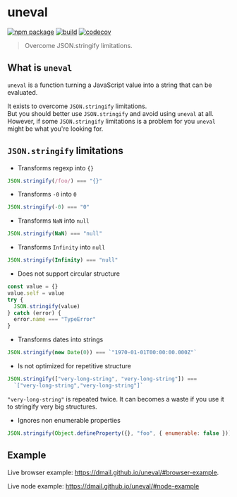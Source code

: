 # uneval

[![npm package](https://img.shields.io/npm/v/@dmail/uneval.svg)](https://www.npmjs.com/package/@dmail/uneval)
[![build](https://travis-ci.com/dmail/uneval.svg?branch=master)](http://travis-ci.com/dmail/uneval)
[![codecov](https://codecov.io/gh/dmail/uneval/branch/master/graph/badge.svg)](https://codecov.io/gh/dmail/uneval)

> Overcome JSON.stringify limitations.

## What is `uneval`

`uneval` is a function turning a JavaScript value into a string that can be evaluated.<br />

It exists to overcome `JSON.stringify` limitations.<br />
But you should better use `JSON.stringify` and avoid using `uneval` at all.<br />
However, if some `JSON.stringify` limitations is a problem for you `uneval` might be what you're looking for.<br />

## `JSON.stringify` limitations

- Transforms regexp into `{}`

```js
JSON.stringify(/foo/) === "{}"
```

- Transforms `-0` into `0`

```js
JSON.stringify(-0) === "0"
```

- Transforms `NaN` into `null`

```js
JSON.stringify(NaN) === "null"
```

- Transforms `Infinity` into `null`

```js
JSON.stringify(Infinity) === "null"
```

- Does not support circular structure

```js
const value = {}
value.self = value
try {
  JSON.stringify(value)
} catch (error) {
  error.name === "TypeError"
}
```

- Transforms dates into strings

```js
JSON.stringify(new Date(0)) === `"1970-01-01T00:00:00.000Z"`
```

- Is not optimized for repetitive structure

```js
JSON.stringify(["very-long-string", "very-long-string"]) ===
  `["very-long-string","very-long-string"]`
```

`"very-long-string"` is repeated twice. It can becomes a waste if you use it to stringify very big structures.

- Ignores non enumerable properties

```js
JSON.stringify(Object.defineProperty({}, "foo", { enumerable: false })) === "{}"
```

## Example

Live browser example: https://dmail.github.io/uneval/#browser-example.

Live node example: https://dmail.github.io/uneval/#node-example
